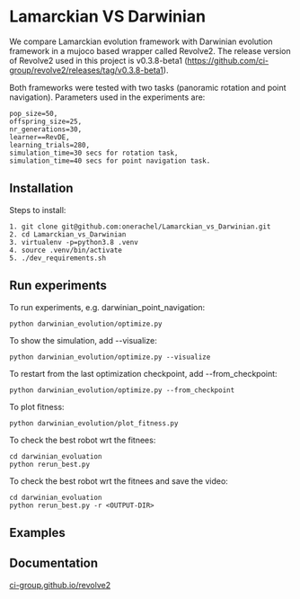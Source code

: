 # Lamarckian VS Darwinian
We compare Lamarckian evolution framework with Darwinian evolution framework in a mujoco based wrapper called Revolve2. The release version of Revolve2 used in this project is v0.3.8-beta1 (https://github.com/ci-group/revolve2/releases/tag/v0.3.8-beta1).

Both frameworks were tested with two tasks (panoramic rotation and point navigation). Parameters used in the experiments are:
``` 
pop_size=50,
offspring_size=25,
nr_generations=30,
learner==RevDE,
learning_trials=280,
simulation_time=30 secs for rotation task,
simulation_time=40 secs for point navigation task.

``` 

## Installation 
Steps to install:
``` 
1. git clone git@github.com:onerachel/Lamarckian_vs_Darwinian.git
2. cd Lamarckian_vs_Darwinian
3. virtualenv -p=python3.8 .venv
4. source .venv/bin/activate
5. ./dev_requirements.sh
``` 

## Run experiments 
To run experiments, e.g. darwinian_point_navigation:
``` 
python darwinian_evolution/optimize.py
``` 
To show the simulation, add --visualize: 
``` 
python darwinian_evolution/optimize.py --visualize
``` 
To restart from the last optimization checkpoint, add --from_checkpoint: 
``` 
python darwinian_evolution/optimize.py --from_checkpoint
``` 
To plot fitness:
``` 
python darwinian_evolution/plot_fitness.py
``` 
To check the best robot wrt the fitnees:
``` 
cd darwinian_evoluation
python rerun_best.py
```
To check the best robot wrt the fitnees and save the video:
``` 
cd darwinian_evoluation
python rerun_best.py -r <OUTPUT-DIR>
```

## Examples


## Documentation 

[ci-group.github.io/revolve2](https://ci-group.github.io/revolve2/) 